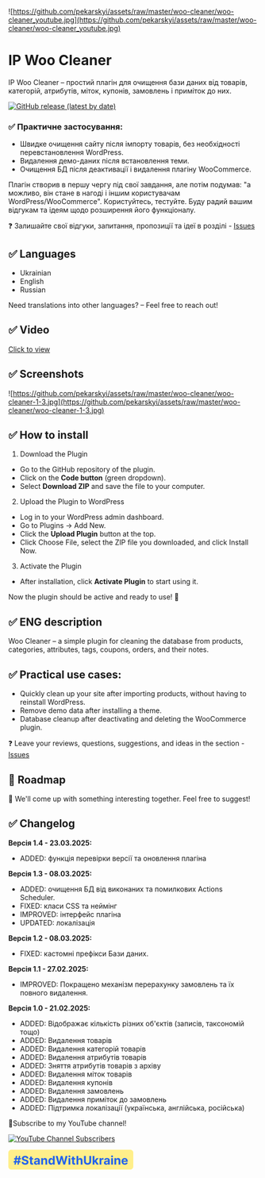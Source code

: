 ![https://github.com/pekarskyi/assets/raw/master/woo-cleaner/woo-cleaner_youtube.jpg](https://github.com/pekarskyi/assets/raw/master/woo-cleaner/woo-cleaner_youtube.jpg)

# IP Woo Cleaner

IP Woo Cleaner – простий плагін для очищення бази даних від товарів, категорій, атрибутів, міток, купонів, замовлень і приміток до них.

[![GitHub release (latest by date)](https://img.shields.io/github/v/release/pekarskyi/woo-cleaner?style=for-the-badge)](https://GitHub.com/pekarskyi/woo-cleaner/releases/)

### ✅ Практичне застосування:
- Швидке очищення сайту після імпорту товарів, без необхідності перевстановлення WordPress.
- Видалення демо-даних після встановлення теми.
- Очищення БД після деактивації і видалення плагіну WooCommerce.

Плагін створив в першу чергу під свої завдання, але потім подумав: "а можливо, він стане в нагоді і іншим користувачам WordPress/WooCommerce".
Користуйтесь, тестуйте. Буду радий вашим відгукам та ідеям щодо розширення його функціоналу.

❓ Залишайте свої відгуки, запитання, пропозиції та ідеї в розділі - [Issues](https://github.com/pekarskyi/woo-cleaner/issues)

## ✅ Languages

- Ukrainian
- English
- Russian

Need translations into other languages? – Feel free to reach out!

## ✅ Video
[Click to view](https://www.youtube.com/watch?v=H0NKspNEVmY)

## ✅ Screenshots
![https://github.com/pekarskyi/assets/raw/master/woo-cleaner/woo-cleaner-1-3.jpg](https://github.com/pekarskyi/assets/raw/master/woo-cleaner/woo-cleaner-1-3.jpg)

## ✅ How to install

1. Download the Plugin
- Go to the GitHub repository of the plugin.
- Click on the **Code button** (green dropdown).
- Select **Download ZIP** and save the file to your computer.

2. Upload the Plugin to WordPress
- Log in to your WordPress admin dashboard.
- Go to Plugins → Add New.
- Click the **Upload Plugin** button at the top.
- Click Choose File, select the ZIP file you downloaded, and click Install Now.

3. Activate the Plugin
- After installation, click **Activate Plugin** to start using it.

Now the plugin should be active and ready to use! 🚀

## ✅ ENG description

Woo Cleaner – a simple plugin for cleaning the database from products, categories, attributes, tags, coupons, orders, and their notes.

## ✅ Practical use cases:
- Quickly clean up your site after importing products, without having to reinstall WordPress.
- Remove demo data after installing a theme.
- Database cleanup after deactivating and deleting the WooCommerce plugin.

❓ Leave your reviews, questions, suggestions, and ideas in the section - [Issues](https://github.com/pekarskyi/woo-cleaner/issues)

## 🚀 Roadmap
👨 We'll come up with something interesting together. Feel free to suggest!

## ✅ Changelog

**Версія 1.4 - 23.03.2025:**
- ADDED: функція перевірки версії та оновлення плагіна

**Версія 1.3 - 08.03.2025:**
- ADDED: очищення БД від виконаних та помилкових Actions Scheduler.
- FIXED: класи CSS та неймінг
- IMPROVED: інтерфейс плагіна
- UPDATED: локалізація

**Версія 1.2 - 08.03.2025:**
- FIXED: кастомні префікси Бази даних.

**Версія 1.1 - 27.02.2025:**
- IMPROVED: Покращено механізм перерахунку замовлень та їх повного видалення.

**Версія 1.0 - 21.02.2025:**
- ADDED: Відображає кількість різних об'єктів (записів, таксономій тощо)
- ADDED: Видалення товарів
- ADDED: Видалення категорій товарів
- ADDED: Видалення атрибутів товарів
- ADDED: Зняття атрибутів товарів з архіву
- ADDED: Видалення міток товарів
- ADDED: Видалення купонів
- ADDED: Видалення замовлень
- ADDED: Видалення приміток до замовлень
- ADDED: Підтримка локалізації (українська, англійська, російська)

👨Subscribe to my YouTube channel!

[![YouTube Channel Subscribers](https://img.shields.io/youtube/channel/subscribers/UC9ZEeT6WrGupgza9KXpazyA)](https://www.youtube.com/@inwebpress/videos)

[![Stand With Ukraine](https://raw.githubusercontent.com/vshymanskyy/StandWithUkraine/main/badges/StandWithUkraine.svg)](https://justgo.ink/standwithukraine)